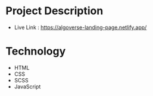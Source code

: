# Project Description

- Live Link : https://algoverse-landing-page.netlify.app/

# Technology
- HTML
- CSS
- SCSS
- JavaScript